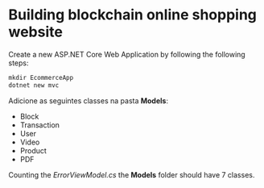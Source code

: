 # Building blockchain online shopping website

Create a new ASP.NET Core Web Application by following the following steps:

```txt
mkdir EcommerceApp
dotnet new mvc
```

Adicione as seguintes classes na pasta __Models__:

- Block
- Transaction
- User
- Video
- Product
- PDF

Counting the *ErrorViewModel.cs* the __Models__ folder should have 7 classes.

